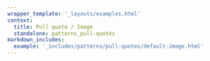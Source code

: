 ```yaml
---
wrapper_template: '_layouts/examples.html'
context:
  title: Pull quote / Image
  standalone: patterns_pull-quotes
markdown_includes:
  example: '_includes/patterns/pull-quotes/default-image.html'
---
```

